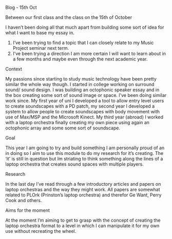 Blog - 15th Oct 

Between our first class and the class on the 15th of October

I haven’t been doing all that much apart from building some sort of idea for what I want to base my essay in. 

1. I’ve been trying to find a topic that I can closely relate to my Music Project seminar next term.  
2. I’ve been trying a direction I am more certain I will want to learn about in a few months and maybe even through the next academic year. 

Context 

My passions since starting to study music technology have been pretty similar the whole way though. I started in college working on surround sound/ sound design. I was building an octophonic speaker essay and in the box creating some sort of sound image or space. I’ve been doing similar work since. My first year of uni I developed a tool to allow entry level users to create soundscapes with a PD patch, my second year I developed a system to allow people to create soundscapes with body movement with use of Max/MSP and the Microsoft Kinect. My third year (abroad) I worked with a laptop orchestra finally creating my own piece using again an octophonic array and some some sort of soundscape. 

Goal 

This year I am going to try and build something I am personally proud of an in doing so I aim to use this module to do my research for it’s creating. The ‘it’ is still in question but Im striating to think something along the lines of a laptop orchestra that creates sound spaces with multiple players. 

Research

In the last day I’ve read through a few introductory articles and papers on laptop orchestras and the way they might work. All papers are somewhat related to PLOrk (Prinston’s laptop orchestra) and therefor Ge Want, Perry Cook and others. 

Aims for the moment 

At the moment I’m aiming to get to grasp with the concept of creating the laptop orchestra format to a level in which I can manipulate it for my own use without recreating the wheel. 


